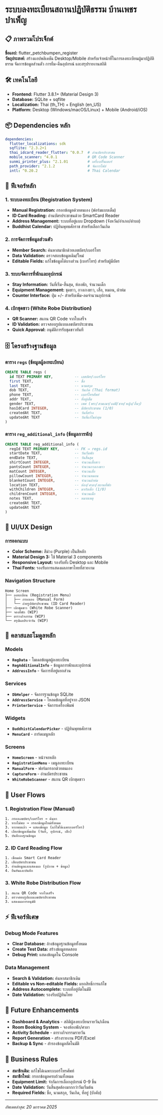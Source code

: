 # ระบบลงทะเบียนสถานปฏิบัติธรรม บ้านเพชรบำเพ็ญ

## 📋 ภาพรวมโปรเจ็กต์
**ชื่อแอป:** flutter_petchbumpen_register  
**วัตถุประสงค์:** สร้างแอปพลิเคชัน Desktop/Mobile สำหรับเจ้าหน้าที่ในการลงทะเบียนผู้มาปฏิบัติธรรม จัดการข้อมูลส่วนตัว การยืม-คืนอุปกรณ์ และสรุปรายงานสถิติ

## 🛠️ เทคโนโลยี
- **Frontend:** Flutter 3.8.1+ (Material Design 3)
- **Database:** SQLite + sqflite
- **Localization:** Thai (th_TH) + English (en_US)
- **Platform:** Desktop (Windows/macOS/Linux) + Mobile (Android/iOS)

## 📦 Dependencies หลัก
```yaml
dependencies:
  flutter_localizations: sdk
  sqflite: ^2.3.2+1
  thai_idcard_reader_flutter: ^0.0.7  # อ่านบัตรประชาชน
  mobile_scanner: ^4.0.1              # QR Code Scanner
  sunmi_printer_plus: ^2.1.01         # เครื่องปริ้นเตอร์
  path_provider: ^2.1.2               # จัดการไฟล์
  intl: ^0.20.2                       # Thai Calendar
```

## 🎯 ฟีเจอร์หลัก

### 1. ระบบลงทะเบียน (Registration System)
- **Manual Registration:** กรอกข้อมูลด้วยตนเอง (ฟอร์มแบบเต็ม)
- **ID Card Reading:** อ่านบัตรประชาชนด้วย SmartCard Reader
- **Address Management:** ระบบที่อยู่แบบ Dropdown (จังหวัด/อำเภอ/ตำบล)
- **Buddhist Calendar:** ปฏิทินพุทธศักราช สำหรับเลือกวันเกิด

### 2. การจัดการข้อมูลส่วนตัว
- **Member Search:** ค้นหาสมาชิกด้วยเลขบัตร/เบอร์โทร
- **Data Validation:** ตรวจสอบข้อมูลเดิม/ใหม่
- **Editable Fields:** แก้ไขข้อมูลได้บางส่วน (เบอร์โทร) สำหรับผู้มีบัตร

### 3. ระบบจัดการที่พักและอุปกรณ์
- **Stay Information:** วันที่เริ่ม-สิ้นสุด, ห้องพัก, จำนวนเด็ก
- **Equipment Management:** ชุดขาว, กางเกงขาว, เสื่อ, หมอน, ผ้าห่ม
- **Counter Interface:** ปุ่ม +/- สำหรับเพิ่ม-ลดจำนวนอุปกรณ์

### 4. เบิกชุดขาว (White Robe Distribution)
- **QR Scanner:** สแกน QR Code จากใบเสร็จ
- **ID Validation:** ตรวจสอบรูปแบบเลขบัตรประชาชน
- **Quick Approval:** อนุมัติการรับชุดขาวทันที

## 🗄️ โครงสร้างฐานข้อมูล

### ตาราง `regs` (ข้อมูลผู้ลงทะเบียน)
```sql
CREATE TABLE regs (
  id TEXT PRIMARY KEY,          -- เลขบัตร/เบอร์โทร
  first TEXT,                   -- ชื่อ
  last TEXT,                    -- นามสกุล
  dob TEXT,                     -- วันเกิด (Thai format)
  phone TEXT,                   -- เบอร์โทรศัพท์
  addr TEXT,                    -- ที่อยู่เต็ม
  gender TEXT,                  -- เพศ (พระ/สามเณร/แม่ชี/ชาย/หญิง/อื่นๆ)
  hasIdCard INTEGER,            -- มีบัตรประชาชน (1/0)
  createdAt TEXT,               -- วันที่สร้าง
  updatedAt TEXT                -- วันที่แก้ไขล่าสุด
)
```

### ตาราง `reg_additional_info` (ข้อมูลการพัก)
```sql
CREATE TABLE reg_additional_info (
  regId TEXT PRIMARY KEY,       -- FK → regs.id
  startDate TEXT,               -- วันเริ่มพัก
  endDate TEXT,                 -- วันสิ้นสุด
  shirtCount INTEGER,           -- จำนวนเสื้อขาว
  pantsCount INTEGER,           -- จำนวนกางเกงขาว
  matCount INTEGER,             -- จำนวนเสื่อ
  pillowCount INTEGER,          -- จำนวนหมอน
  blanketCount INTEGER,         -- จำนวนผ้าห่ม
  location TEXT,                -- ห้อง/ศาลา/สถานที่พัก
  withChildren INTEGER,         -- มากับเด็ก (1/0)
  childrenCount INTEGER,        -- จำนวนเด็ก
  notes TEXT,                   -- หมายเหตุ
  createdAt TEXT,
  updatedAt TEXT
)
```

## 🎨 UI/UX Design

### การออกแบบ
- **Color Scheme:** สีม่วง (Purple) เป็นสีหลัก
- **Material Design 3:** ใช้ Material 3 components
- **Responsive Layout:** รองรับทั้ง Desktop และ Mobile
- **Thai Fonts:** รองรับการแสดงผลภาษาไทยที่สวยงาม

### Navigation Structure
```
Home Screen
├── ลงทะเบียน (Registration Menu)
│   ├── กรอกเอง (Manual Form)
│   └── ถ่ายรูปบัตรประชาชน (ID Card Reader)
├── เบิกชุดขาว (White Robe Scanner)
├── จองที่พัก (WIP)
├── ตารางกิจกรรม (WIP)
└── สรุปผลประจำวัน (WIP)
```

## 🔧 คลาสและโมดูลหลัก

### Models
- **`RegData`** - โมเดลข้อมูลผู้ลงทะเบียน
- **`RegAdditionalInfo`** - ข้อมูลการพักและอุปกรณ์
- **`AddressInfo`** - จัดการที่อยู่แยกส่วน

### Services
- **`DbHelper`** - จัดการฐานข้อมูล SQLite
- **`AddressService`** - โหลดข้อมูลที่อยู่จาก JSON
- **`PrinterService`** - จัดการเครื่องพิมพ์

### Widgets
- **`BuddhistCalendarPicker`** - ปฏิทินพุทธศักราช
- **`MenuCard`** - การ์ดเมนูหลัก

### Screens
- **`HomeScreen`** - หน้าจอหลัก
- **`RegistrationMenu`** - เมนูลงทะเบียน
- **`ManualForm`** - ฟอร์มกรอกด้วยตนเอง
- **`CaptureForm`** - อ่านบัตรประชาชน
- **`WhiteRobeScanner`** - สแกน QR เบิกชุดขาว

## 🔄 User Flows

### 1. Registration Flow (Manual)
```
1. กรอกเลขบัตร/เบอร์โทร → ค้นหา
2. หากไม่พบ → กรอกข้อมูลใหม่ทั้งหมด
3. หากพบแล้ว → แสดงข้อมูล (แก้ไขได้เฉพาะเบอร์โทร)
4. เลือกข้อมูลเพิ่มเติม (วันที่, อุปกรณ์, เด็ก)
5. บันทึกลงฐานข้อมูล
```

### 2. ID Card Reading Flow
```
1. เชื่อมต่อ Smart Card Reader
2. เสียบบัตรประชาชน
3. อ่านข้อมูลและแสดงผล (รูปภาพ + ข้อมูล)
4. ยืนยันและบันทึก
```

### 3. White Robe Distribution Flow
```
1. สแกน QR Code จากใบเสร็จ
2. ตรวจสอบรูปแบบเลขบัตรประชาชน
3. แสดงผลการอนุมัติ
```

## ⚡ ฟีเจอร์พิเศษ

### Debug Mode Features
- **Clear Database:** ล้างข้อมูลฐานข้อมูลทั้งหมด
- **Create Test Data:** สร้างข้อมูลทดสอบ
- **Debug Print:** แสดงข้อมูลใน Console

### Data Management
- **Search & Validation:** ค้นหาสมาชิกเดิม
- **Editable vs Non-editable Fields:** แยกสิทธิ์การแก้ไข
- **Address Autocomplete:** ระบบที่อยู่อัตโนมัติ
- **Date Validation:** รองรับปฏิทินไทย

## 🔮 Future Enhancements
- **Dashboard & Analytics** - สถิติผู้ลงทะเบียนรายวัน/เดือน
- **Room Booking System** - จองห้องพัก/ศาลา
- **Activity Schedule** - ตารางกิจกรรมรายวัน
- **Report Generation** - สร้างรายงาน PDF/Excel
- **Backup & Sync** - สำรองข้อมูลอัตโนมัติ

## 🎯 Business Rules
- **สมาชิกเดิม:** แก้ไขได้เฉพาะเบอร์โทรศัพท์
- **สมาชิกใหม่:** กรอกข้อมูลครบถ้วนทั้งหมด
- **Equipment Limit:** จำกัดการเลือกอุปกรณ์ 0-9 ชิ้น
- **Date Validation:** วันสิ้นสุดต้องมากกว่าวันเริ่มต้น
- **Required Fields:** ชื่อ, นามสกุล, วันเกิด, ที่อยู่ (บังคับ)

---
*อัพเดตล่าสุด: 20 มกราคม 2025*
